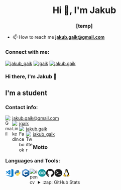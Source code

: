 <h1 align="center">Hi 👋, I'm Jakub</h1>
<h3 align="center">[temp]</h3>

- 📫 How to reach me **jakub.gaik@gmail.com**

<h3 align="left">Connect with me:</h3>
<p align="left">
<a href="https://twitter.com/jakub_gaik" target="blank"><img align="center" src="https://cdn.jsdelivr.net/npm/simple-icons@3.0.1/icons/twitter.svg" alt="jakub_gaik" height="30" width="40" /></a>
<a href="https://linkedin.com/in/jgaik" target="blank"><img align="center" src="https://cdn.jsdelivr.net/npm/simple-icons@3.0.1/icons/linkedin.svg" alt="jgaik" height="30" width="40" /></a>
<a href="https://fb.com/jakub.gaik" target="blank"><img align="center" src="https://cdn.jsdelivr.net/npm/simple-icons@3.0.1/icons/facebook.svg" alt="jakub.gaik" height="30" width="40" /></a>
</p>


### Hi there, I'm Jakub 👋

## I'm a student

### Contact info:

[<img align="left" alt="Gmail" width="22px" src="https://cdn.jsdelivr.net/npm/simple-icons@v3/icons/gmail.svg" />jakub.gaik@gmail.com][gmail]
<br/>
[<img align="left" alt="LinkedIn" width="22px" src="https://cdn.jsdelivr.net/npm/simple-icons@v3/icons/linkedin.svg" />jgaik][linkedin]
<br/>
[<img align="left" alt="Facebook" width="22px" src="https://cdn.jsdelivr.net/npm/simple-icons@v3/icons/facebook.svg" />jakub.gaik][facebook]
<br/>
[<img align="left" alt="Twitter" width="22px" src="https://cdn.jsdelivr.net/npm/simple-icons@v3/icons/twitter.svg" />jakub_gaik][twitter]
<br/>

### Motto

### Languages and Tools:

<img align="left" alt="Visual Studio Code" width="26px" src="https://raw.githubusercontent.com/github/explore/80688e429a7d4ef2fca1e82350fe8e3517d3494d/topics/visual-studio-code/visual-studio-code.png" />
<img align="left" alt="Python" width="26px" src="https://raw.githubusercontent.com/github/explore/80688e429a7d4ef2fca1e82350fe8e3517d3494d/topics/python/python.png" />
<img align="left" alt="Cpp" width="26px" src="https://raw.githubusercontent.com/github/explore/80688e429a7d4ef2fca1e82350fe8e3517d3494d/topics/cpp/cpp.png" />
<img align="left" alt="opencv" width="26px" src="https://www.vectorlogo.zone/logos/opencv/opencv-icon.svg" />
<img align="left" alt="Arduino" width="26px" src="https://raw.githubusercontent.com/github/explore/80688e429a7d4ef2fca1e82350fe8e3517d3494d/topics/arduino/arduino.png" />
<img align="left" alt="GitHub" width="26px" src="https://raw.githubusercontent.com/github/explore/78df643247d429f6cc873026c0622819ad797942/topics/github/github.png" />
<img align="left" alt="Terminal" width="26px" src="https://raw.githubusercontent.com/github/explore/80688e429a7d4ef2fca1e82350fe8e3517d3494d/topics/terminal/terminal.png" />
<img align="left" alt="Linux" width="26px" src="https://raw.githubusercontent.com/github/explore/80688e429a7d4ef2fca1e82350fe8e3517d3494d/topics/linux/linux.png" />

<br />
<br />



<details>
  <summary>:zap: GitHub Stats</summary>

  <img align="left" src="https://github-readme-stats.vercel.app/api/top-langs?username=jgaik&show_icons=true&locale=en&layout=compact" alt="jgaik" />

</details>

[twitter]: https://twitter.com/jakub_gaik
[linkedin]: https://linkedin.com/in/jgaik
[gmail]: mailto:jakub.gaik@gmail.com
[facebook]: https://facebook.com/jakub.gaik
